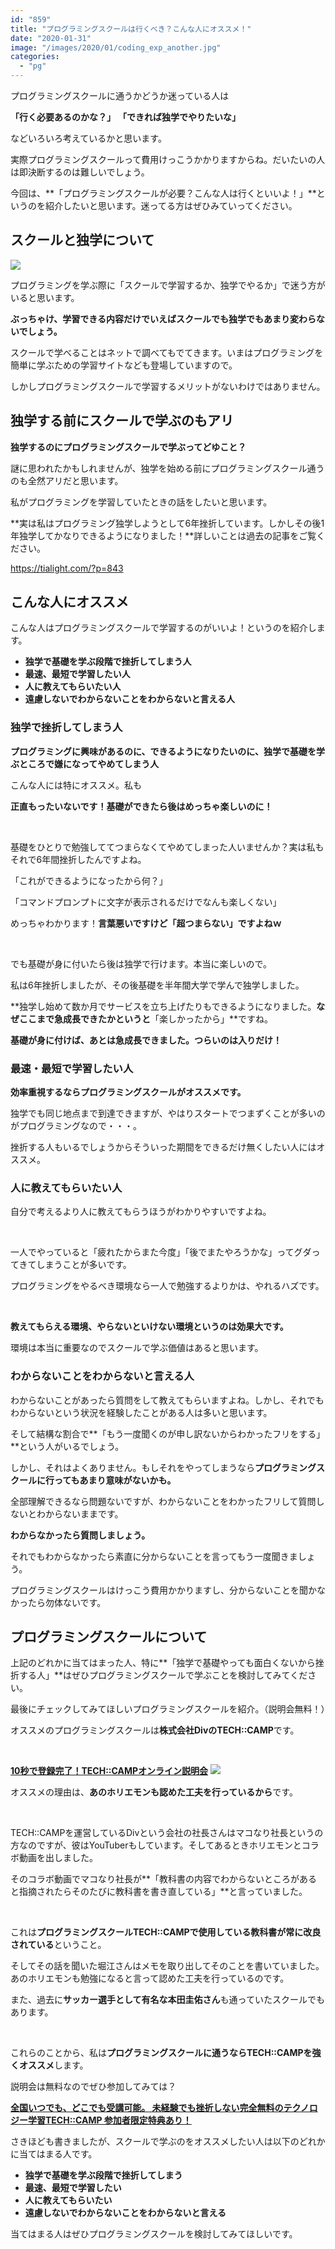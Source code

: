 ```yaml
---
id: "859"
title: "プログラミングスクールは行くべき？こんな人にオススメ！"
date: "2020-01-31"
image: "/images/2020/01/coding_exp_another.jpg"
categories: 
  - "pg"
---
```


プログラミングスクールに通うかどうか迷っている人は

**「行く必要あるのかな？」** **「できれば独学でやりたいな」**

などいろいろ考えているかと思います。

実際プログラミングスクールって費用けっこうかかりますからね。だいたいの人は即決断するのは難しいでしょう。

今回は、**「プログラミングスクールが必要？こんな人は行くといいよ！」**というのを紹介したいと思います。迷ってる方はぜひみていってください。

## スクールと独学について

![](/images/2019/12/question-3d.jpg)

プログラミングを学ぶ際に「スクールで学習するか、独学でやるか」で迷う方がいると思います。

**ぶっちゃけ、学習できる内容だけでいえばスクールでも独学でもあまり変わらないでしょう。**

スクールで学べることはネットで調べてもでてきます。いまはプログラミングを簡単に学ぶための学習サイトなども登場していますので。

しかしプログラミングスクールで学習するメリットがないわけではありません。

## 独学する前にスクールで学ぶのもアリ

**独学するのにプログラミングスクールで学ぶってどゆこと？**

謎に思われたかもしれませんが、独学を始める前にプログラミングスクール通うのも全然アリだと思います。

私がプログラミングを学習していたときの話をしたいと思います。

**実は私はプログラミング独学しようとして6年挫折しています。しかしその後1年独学してかなりできるようになりました！**詳しいことは過去の記事をご覧ください。

https://tialight.com/?p=843

## こんな人にオススメ

こんな人はプログラミングスクールで学習するのがいいよ！というのを紹介します。

- **独学で基礎を学ぶ段階で挫折してしまう人**
- **最速、最短で学習したい人**
- **人に教えてもらいたい人**
- **遠慮しないでわからないことをわからないと言える人**

### 独学で挫折してしまう人

**プログラミングに興味があるのに、できるようになりたいのに、独学で基礎を学ぶところで嫌になってやめてしまう人**

こんな人には特にオススメ。私も

**正直もったいないです！基礎ができたら後はめっちゃ楽しいのに！**

 

基礎をひとりで勉強しててつまらなくてやめてしまった人いませんか？実は私もそれで6年間挫折したんですよね。

「これができるようになったから何？」

「コマンドプロンプトに文字が表示されるだけでなんも楽しくない」

めっちゃわかります！**言葉悪いですけど「超つまらない」ですよねｗ**

 

でも基礎が身に付いたら後は独学で行けます。本当に楽しいので。

私は6年挫折しましたが、その後基礎を半年間大学で学んで独学しました。

**独学し始めて数か月でサービスを立ち上げたりもできるようになりました。**なぜここまで急成長できたかというと**「楽しかったから」**ですね。

**基礎が身に付けば、あとは急成長できました。つらいのは入りだけ！**

### 最速・最短で学習したい人

**効率重視するならプログラミングスクールがオススメです。**

独学でも同じ地点まで到達できますが、やはりスタートでつまずくことが多いのがプログラミングなので・・・。

挫折する人もいるでしょうからそういった期間をできるだけ無くしたい人にはオススメ。

### 人に教えてもらいたい人

自分で考えるより人に教えてもらうほうがわかりやすいですよね。

 

一人でやっていると「疲れたからまた今度」「後でまたやろうかな」ってグダってきてしまうことが多いです。

プログラミングをやるべき環境なら一人で勉強するよりかは、やれるハズです。

 

**教えてもらえる環境、やらないといけない環境というのは効果大です。**

環境は本当に重要なのでスクールで学ぶ価値はあると思います。

### わからないことをわからないと言える人

わからないことがあったら質問をして教えてもらいますよね。しかし、それでもわからないという状況を経験したことがある人は多いと思います。

そして結構な割合で**「もう一度聞くのが申し訳ないからわかったフリをする」**という人がいるでしょう。

しかし、それはよくありません。もしそれをやってしまうなら**プログラミングスクールに行ってもあまり意味がないかも。**

全部理解できるなら問題ないですが、わからないことをわかったフリして質問しないとわからないままです。

**わからなかったら質問しましょう。**

それでもわからなかったら素直に分からないことを言ってもう一度聞きましょう。

プログラミングスクールはけっこう費用かかりますし、分からないことを聞かなかったら勿体ないです。

## プログラミングスクールについて

上記のどれかに当てはまった人、特に**「独学で基礎やっても面白くないから挫折する人」**はぜひプログラミングスクールで学ぶことを検討してみてください。

最後にチェックしてみてほしいプログラミングスクールを紹介。（説明会無料！）

オススメのプログラミングスクールは**株式会社DivのTECH::CAMP**です。

 

**[10秒で登録完了！TECH::CAMPオンライン説明会](https://px.a8.net/svt/ejp?a8mat=3B5EB3+FNTJFE+3JWG+HY7W2)** [![](/images/2020/01/techcamp-online.png)](https://px.a8.net/svt/ejp?a8mat=3B5EB3+FNTJFE+3JWG+HX5B5)

オススメの理由は、**あのホリエモンも認めた工夫を行っているから**です。

 

TECH::CAMPを運営しているDivという会社の社長さんはマコなり社長というの方なのですが、彼はYouTuberもしています。そしてあるときホリエモンとコラボ動画を出しました。

そのコラボ動画でマコなり社長が**「教科書の内容でわからないところがあると指摘されたらそのたびに教科書を書き直している」**と言っていました。

 

これは**プログラミングスクールTECH::CAMPで使用している教科書が常に改良されている**ということ。

そしてその話を聞いた堀江さんはメモを取り出してそのことを書いていました。あのホリエモンも勉強になると言って認めた工夫を行っているのです。

また、過去に**サッカー選手として有名な本田圭佑さん**も通っていたスクールでもあります。

 

これらのことから、私は**プログラミングスクールに通うならTECH::CAMPを強くオススメ**します。

説明会は無料なのでぜひ参加してみては？

**[全国いつでも、どこでも受講可能。 未経験でも挫折しない完全無料のテクノロジー学習TECH::CAMP 参加者限定特典あり！](https://px.a8.net/svt/ejp?a8mat=3B5EB3+FNTJFE+3JWG+HVNAR)** 

さきほども書きましたが、スクールで学ぶのをオススメしたい人は以下のどれかに当てはまる人です。

- **独学で基礎を学ぶ段階で挫折してしまう**
- **最速、最短で学習したい**
- **人に教えてもらいたい**
- **遠慮しないでわからないことをわからないと言える**

当てはまる人はぜひプログラミングスクールを検討してみてほしいです。

